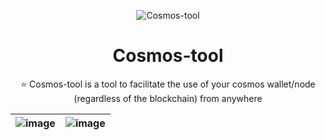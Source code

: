 <p align="center"> 
  <img src="https://i.imgur.com/oyHTRP4.png" alt="Cosmos-tool"> 
</p>
<h1 align="center">
    Cosmos-tool
</h1>
 

<p align="center">
⭐ Cosmos-tool is a tool to facilitate the use of your cosmos wallet/node (regardless of the blockchain) from anywhere   
</p>

|![image](https://user-images.githubusercontent.com/1071490/121424663-1bc77800-c961-11eb-93d8-38b04b1c2a6b.png)|![image](https://user-images.githubusercontent.com/1071490/121424917-621cd700-c961-11eb-8d05-52b2d93efc23.png)  |
|--|--|
 

